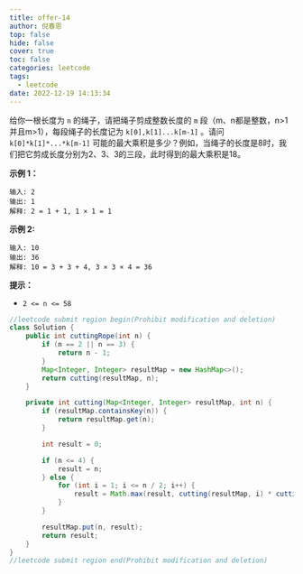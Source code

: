 ```yaml
---
title: offer-14
author: 倪春恩
top: false
hide: false
cover: true
toc: false
categories: leetcode
tags:
  - leetcode
date: 2022-12-19 14:13:34
---
```


给你一根长度为 `n` 的绳子，请把绳子剪成整数长度的 `m` 段（m、n都是整数，n>1并且m>1），每段绳子的长度记为 `k[0],k[1]...k[m-1]` 。请问 `k[0]*k[1]*...*k[m-1]` 可能的最大乘积是多少？例如，当绳子的长度是8时，我们把它剪成长度分别为2、3、3的三段，此时得到的最大乘积是18。

**示例 1：**

```
输入: 2
输出: 1
解释: 2 = 1 + 1, 1 × 1 = 1
```

**示例 2:**

```
输入: 10
输出: 36
解释: 10 = 3 + 3 + 4, 3 × 3 × 4 = 36
```

**提示：**

- `2 <= n <= 58`

```java
//leetcode submit region begin(Prohibit modification and deletion)
class Solution {
    public int cuttingRope(int n) {
        if (n == 2 || n == 3) {
            return n - 1;
        }
        Map<Integer, Integer> resultMap = new HashMap<>();
        return cutting(resultMap, n);
    }

    private int cutting(Map<Integer, Integer> resultMap, int n) {
        if (resultMap.containsKey(n)) {
            return resultMap.get(n);
        }

        int result = 0;

        if (n <= 4) {
            result = n;
        } else {
            for (int i = 1; i <= n / 2; i++) {
                result = Math.max(result, cutting(resultMap, i) * cutting(resultMap, n - i));
            }
        }

        resultMap.put(n, result);
        return result;
    }
}
//leetcode submit region end(Prohibit modification and deletion)
```
